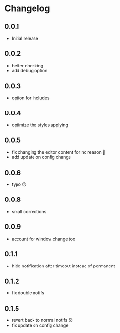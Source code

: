# Changelog

## 0.0.1

- Initial release

## 0.0.2

- better checking
- add debug option

## 0.0.3

- option for includes

## 0.0.4

- optimize the styles applying

## 0.0.5

- fix changing the editor content for no reason 👀
- add update on config change

## 0.0.6

- typo 😥

## 0.0.8

- small corrections

## 0.0.9

- account for window change too

## 0.1.1

- hide notification after timeout instead of permanent

## 0.1.2

- fix double notifs

## 0.1.5

- revert back to normal notifs 😞
- fix update on config change
